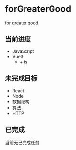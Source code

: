 <!--
 * @Author: East
 * @Date: 2021-11-06 09:59:25
 * @LastEditTime: 2021-11-06 10:04:43
 * @LastEditors: Please set LastEditors
 * @Description: the summary of 'for greater good'
 * @FilePath: \Software Engineering\forGreaterGood\README.md
-->

# forGreaterGood

for greater good

## 当前进度

- JavaScript
- Vue3
  - \+ ts

## 未完成目标

- React
- Node
- 数据结构
- 算法
- HTTP

## 已完成

当前无已完成任务
